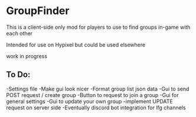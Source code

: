 # GroupFinder

This is a client-side only mod for players to use to find groups in-game with each other

Intended for use on Hypixel but could be used elsewhere

work in progress

## To Do:
-Settings file
-Make gui look nicer
-Format group list json data
-Gui to send POST request / create group
-Button to request to join a group
-Gui for general settings
-Gui to update your own group
 -implement UPDATE request on server side
-Eventually discord bot integration for lfg channels
